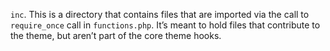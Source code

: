 `inc`. This is a directory that contains files that are imported via the call to `require_once` call in `functions.php`. It’s meant to hold files that contribute to the theme, but aren’t part of the core theme hooks.
